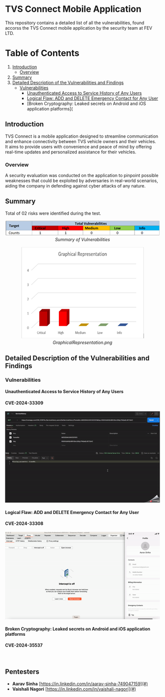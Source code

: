 # TVS Connect Mobile Application
This repository contains a detailed list of all the vulnerabilities, found accorss the TVS Connect mobile application by the security team at FEV LTD.


# Table of Contents

1. [Introduction](#introduction)
    - [Overview](#overview)
2. [Summary](#summary)
3. [Detailed Description of the Vulnerabilities and Findings](#detailed-description-of-the-vulnerabilities-and-findings)
    - [Vulnerabilities](#vulnerabilities)
        - [Unauthenticated Access to Service History of Any Users](#unauthenticated-access-to-service-history-of-any-users)
        - [Logical Flaw: ADD and DELETE Emergency Contact for Any User](#logical-flaw-add-and-delete-emergency-contact-for-any-user)
        - [Broken Cryptography: Leaked secrets on Android and iOS application platforms](

## Introduction
TVS Connect is a mobile application designed to streamline communication and enhance connectivity between TVS vehicle owners and their vehicles. It aims to provide users with convenience and peace of mind by offering real-time updates and personalized assistance for their vehicles.

### Overview
A security evaluation was conducted on the application to pinpoint possible weaknesses that could be exploited by adversaries in real-world scenarios, aiding the company in defending against cyber attacks of any nature.

## Summary

Total of 02 risks were identified during the test.


<p align="center">
  <img src="img/summaryOfVulnerabilities.png" alt="Summary of Vulnerabilities" />
  <br>
  <em>Summary of Vulnerabilities</em>
</p>

<p align="center">
  <img src="img/GraphicalRepresentation.png" alt="Graphical View" width="400" height="300" />
  <br>
  <em>GraphicalRepresentation.png</em>
</p>

## Detailed Description of the Vulnerabilities and Findings

### Vulnerabilities

#### Unauthenticated Access to Service History of Any Users
#### CVE-2024-33309

![Unprotected API: Access to Service Histories of any Users](vid/TVS_information_Disclosure.gif)

#### Logical Flaw: ADD and DELETE Emergency Contact for Any User
#### CVE-2024-33308

![Logical Flaw: ADD and DELETE Emergency Contact for Any User](vid/video2.gif)

#### Broken Cryptography: Leaked secrets on Android and iOS application platforms
#### CVE-2024-35537

<a href="TVS_Application_Penetration_Testing_Report_secrets.pdf" class="image fit"><img src="images/marr_pic.jpg" alt=""></a>

## Pentesters
 - **Aarav Sinha** [https://in.linkedin.com/in/aarav-sinha-749047159](#)
 - **Vaishali Nagori** [https://in.linkedin.com/in/vaishali-nagori](#)
